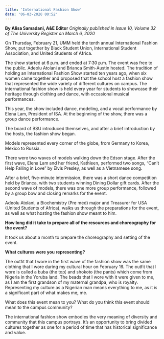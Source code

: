 ```yaml
---
title: 'International Fashion Show'
date: '06-03-2020 00:52'
---
```


**By Alisa Samadani, A&E Editor** _Originally published in Issue 10, Volume 32 of The University Register on March 6, 2020_

On Thursday, February 21, UMM held the tenth annual International Fashion Show, put together by Black Student Union, International Student Association, and United Students of Africa. 

The show started at 6 p.m. and ended at 7:30 p.m. The event was free to the public. Adeolu Atolani and Brianca Smith-Austin hosted. The tradition of holding an International Fashion Show started ten years ago, when six women came together and proposed that the school host a fashion show that represented the wide variety of different cultures on campus. The international fashion show is held every year for students to showcase their heritage through clothing and dance, with occasional musical performances.

This year, the show included dance, modeling, and a vocal performance by Elena Lam, President of ISA. At the beginning of the show, there was a group dance performance.

The board of BSU introduced themselves, and after a brief introduction by the hosts, the fashion show began.

Models represented every corner of the globe, from Germany to Korea, Mexico to Russia.

There were two waves of models walking down the Edson stage. After the first wave, Elena Lam and her friend, Kathleen, performed two songs, “Can’t Help Falling in Love” by Elvis Presley, as well as a Vietnamese song. 

After a brief, five-minute intermission, there was a short dance competition held by Brianca, with two students winning Dining Dollar gift cards. After the second wave of models, there was one more group performance, followed by a group bow and closing remarks for the event.

Adeolu Atolani, a Biochemistry (Pre med) major and Treasurer for USA (United Students of Africa), walks us through the preparations for the event, as well as what hosting the fashion show meant to him. 

**How long did it take to prepare all of the resources and choreography for the event?**

It took us about a month to prepare the choreography and setting of the event.

**What cultures were you representing?**

The outfit that I wore in the first wave of the fashion show was the same clothing that I wore during my cultural hour on February 16. The outfit that I wore is called a buba (the top) and shokoto (the pants) which come from Nigeria in the Yoruba land. The beads that I wore with it were given to me, as I am the first grandson of my maternal grandpa, who is royalty. Representing my culture as a Nigerian man means everything to me, as it is a significant part of what makes me, me.

What does this event mean to you? What do you think this event should mean to the campus community?

The international fashion show embodies the very meaning of diversity and community that this campus portrays. It’s an opportunity to bring divided cultures together as one for a period of time that has historical significance and value.